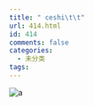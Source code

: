```yaml
---
title: " ceshi\t\t"
url: 414.html
id: 414
comments: false
categories:
  - 未分类
tags:
---
```


![a](https://imagesbed.oss-cn-shenzhen.aliyuncs.com/picgo/QQ截图20190416145522.png)